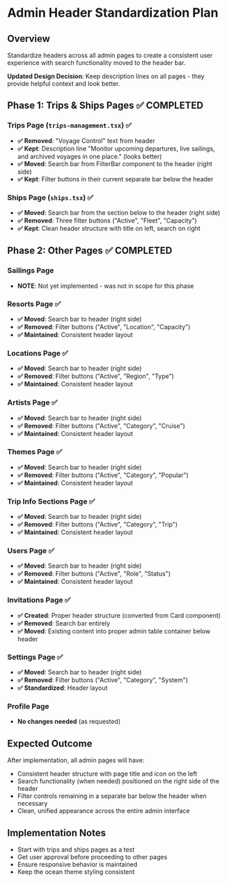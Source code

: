 # Admin Header Standardization Plan

## Overview
Standardize headers across all admin pages to create a consistent user experience with search functionality moved to the header bar.

**Updated Design Decision**: Keep description lines on all pages - they provide helpful context and look better.

## Phase 1: Trips & Ships Pages ✅ COMPLETED

### Trips Page (`trips-management.tsx`) ✅
- **✅ Removed**: "Voyage Control" text from header
- **✅ Kept**: Description line "Monitor upcoming departures, live sailings, and archived voyages in one place." (looks better)
- **✅ Moved**: Search bar from FilterBar component to the header (right side)
- **✅ Kept**: Filter buttons in their current separate bar below the header

### Ships Page (`ships.tsx`) ✅
- **✅ Moved**: Search bar from the section below to the header (right side)
- **✅ Removed**: Three filter buttons ("Active", "Fleet", "Capacity")
- **✅ Kept**: Clean header structure with title on left, search on right

## Phase 2: Other Pages ✅ COMPLETED

### Sailings Page
- **NOTE**: Not yet implemented - was not in scope for this phase

### Resorts Page ✅
- **✅ Moved**: Search bar to header (right side)
- **✅ Removed**: Filter buttons ("Active", "Location", "Capacity")
- **✅ Maintained**: Consistent header layout

### Locations Page ✅
- **✅ Moved**: Search bar to header (right side)
- **✅ Removed**: Filter buttons ("Active", "Region", "Type")
- **✅ Maintained**: Consistent header layout

### Artists Page ✅
- **✅ Moved**: Search bar to header (right side)
- **✅ Removed**: Filter buttons ("Active", "Category", "Cruise")
- **✅ Maintained**: Consistent header layout

### Themes Page ✅
- **✅ Moved**: Search bar to header (right side)
- **✅ Removed**: Filter buttons ("Active", "Category", "Popular")
- **✅ Maintained**: Consistent header layout

### Trip Info Sections Page ✅
- **✅ Moved**: Search bar to header (right side)
- **✅ Removed**: Filter buttons ("Active", "Category", "Trip")
- **✅ Maintained**: Consistent header layout

### Users Page ✅
- **✅ Moved**: Search bar to header (right side)
- **✅ Removed**: Filter buttons ("Active", "Role", "Status")
- **✅ Maintained**: Consistent header layout

### Invitations Page ✅
- **✅ Created**: Proper header structure (converted from Card component)
- **✅ Removed**: Search bar entirely
- **✅ Moved**: Existing content into proper admin table container below header

### Settings Page ✅
- **✅ Moved**: Search bar to header (right side)
- **✅ Removed**: Filter buttons ("Active", "Category", "System")
- **✅ Standardized**: Header layout

### Profile Page
- **No changes needed** (as requested)

## Expected Outcome
After implementation, all admin pages will have:
- Consistent header structure with page title and icon on the left
- Search functionality (when needed) positioned on the right side of the header
- Filter controls remaining in a separate bar below the header when necessary
- Clean, unified appearance across the entire admin interface

## Implementation Notes
- Start with trips and ships pages as a test
- Get user approval before proceeding to other pages
- Ensure responsive behavior is maintained
- Keep the ocean theme styling consistent